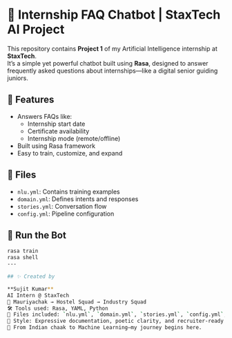 # 🤖 Internship FAQ Chatbot | StaxTech AI Project

This repository contains **Project 1** of my Artificial Intelligence internship at **StaxTech**.  
It’s a simple yet powerful chatbot built using **Rasa**, designed to answer frequently asked questions about internships—like a digital senior guiding juniors.

## 🔧 Features
- Answers FAQs like:
  - Internship start date
  - Certificate availability
  - Internship mode (remote/offline)
- Built using Rasa framework
- Easy to train, customize, and expand

## 📁 Files
- `nlu.yml`: Contains training examples
- `domain.yml`: Defines intents and responses
- `stories.yml`: Conversation flow
- `config.yml`: Pipeline configuration

## 🚀 Run the Bot
```bash
rasa train
rasa shell
---

## ✨ Created by

**Sujit Kumar**  
AI Intern @ StaxTech  
📍 Mauriyachak → Hostel Squad → Industry Squad  
🛠️ Tools used: Rasa, YAML, Python  
📁 Files included: `nlu.yml`, `domain.yml`, `stories.yml`, `config.yml`, `README.md`, `actions.py`  
🧠 Style: Expressive documentation, poetic clarity, and recruiter-ready formatting  
🌱 From Indian chaak to Machine Learning—my journey begins here.
